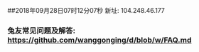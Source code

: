 ##2018年09月28日07时12分07秒 新址: 104.248.46.177
### 兔友常见问题及解答: https://github.com/wanggonging/d/blob/w/FAQ.md
